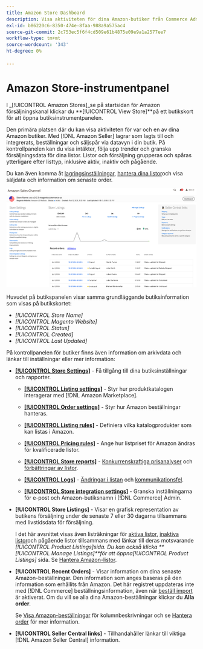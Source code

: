 ```yaml
---
title: Amazon Store Dashboard
description: Visa aktiviteten för dina Amazon-butiker från Commerce Admin med hjälp av Amazon butikspanel.
exl-id: b86220c6-8350-474e-8faa-988a9a575ac4
source-git-commit: 2c753ec5f6f4cd509e61b4875e09e9a1a2577ee7
workflow-type: tm+mt
source-wordcount: '343'
ht-degree: 0%

---
```


# Amazon Store-instrumentpanel


I _[!UICONTROL Amazon Stores]_se på startsidan för Amazon försäljningskanal klickar du **[!UICONTROL View Store]**på ett butikskort för att öppna butiksinstrumentpanelen.

Den primära platsen där du kan visa aktiviteten för var och en av dina Amazon butiker. Med [!DNL Amazon Seller] lagrar som lagts till och integrerats, beställningar och säljspår via datavyn i din butik. På kontrollpanelen kan du visa intäkter, följa upp trender och granska försäljningsdata för dina listor. Listor och försäljning grupperas och spåras ytterligare efter listtyp, inklusive aktiv, inaktiv och pågående.

Du kan även komma åt [lagringsinställningar](./ob-store-review.md), [hantera dina listor](./managing-product-listings.md)och visa säljdata och information om senaste order.

![Amazon Store-instrumentpanel](assets/amazon-store-dashboard.png)

Huvudet på butikspanelen visar samma grundläggande butiksinformation som visas på butikskortet:

- _[!UICONTROL Store Name]_
- _[!UICONTROL Magento Website]_
- _[!UICONTROL Status]_
- _[!UICONTROL Created]_
- _[!UICONTROL Last Updated]_

På kontrollpanelen för butiker finns även information om arkivdata och länkar till inställningar eller mer information:

- [**[!UICONTROL Store Settings]**](./ob-store-review.md) - Få tillgång till dina butiksinställningar och rapporter.

   - [**[!UICONTROL Listing settings]**](./listing-settings.md) - Styr hur produktkatalogen interagerar med [!DNL Amazon Marketplace].

   - [**[!UICONTROL Order settings]**](./order-settings.md) - Styr hur Amazon beställningar hanteras.

   - [**[!UICONTROL Listing rules]**](./listing-rules.md) - Definiera vilka katalogprodukter som kan listas i Amazon.

   - [**[!UICONTROL Pricing rules]**](./pricing-products.md) - Ange hur listpriset för Amazon ändras för kvalificerade listor.

   - [**[!UICONTROL Store reports]**](./amazon-logs-reports.md) - [Konkurrenskraftiga prisanalyser](./competitive-price-analysis.md) och [förbättringar av listor](./listing-improvements.md).

   - [**[!UICONTROL Logs]**](./amazon-logs-reports.md) - [Ändringar i listan](./listing-changes-log.md) och [kommunikationsfel](./communication-errors-log.md).

   - [**[!UICONTROL Store integration settings]**](./store-integration-settings.md) - Granska inställningarna för e-post och Amazon-butiksnamn i [!DNL Commerce] Admin.

- **[!UICONTROL Store Listings]** - Visar en grafisk representation av butikens försäljning under de senaste 7 eller 30 dagarna tillsammans med livstidsdata för försäljning.

   I det här avsnittet visas även listräkningar för [aktiva listor](./active-listings.md), [inaktiva listor](./inactive-listings.md)och pågående listor tillsammans med länkar till deras motsvarande _[!UICONTROL Product Listings]_sida. Du kan också klicka **[!UICONTROL Manage Listings]**för att öppna_[!UICONTROL Product Listings]_ sida. Se [Hantera Amazon-listor](./managing-product-listings.md).

- **[!UICONTROL Recent Orders]** - Visar information om dina senaste Amazon-beställningar. Den information som anges baseras på den information som erhållits från Amazon. Det här registret uppdateras inte med [!DNL Commerce] beställningsinformation, även när [beställ import](./order-settings.md) är aktiverat. Om du vill se alla dina Amazon-beställningar klickar du **Alla order**.

   Se [Visa Amazon-beställningar](./amazon-orders-all.md) för kolumnbeskrivningar och se [Hantera order](./managing-orders.md) för mer information.

- **[!UICONTROL Seller Central links]** - Tillhandahåller länkar till viktiga [!DNL Amazon Seller Central] information.
